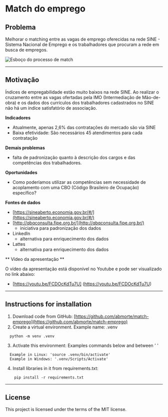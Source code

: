 # Match do emprego

## Problema
Melhorar o matching entre as vagas de emprego oferecidas na rede SINE - Sistema Nacional de Emprego e os trabalhadores que procuram a rede em busca de empregos.

 ![Esboço do processo de *match*](img/match-sketch.png "Esboço do processo de *match*")


---  

## Motivação
Índices de empregabilidade estão muito baixos na rede SINE. Ao realizar o cruzamento entre as vagas ofertadas pela IMO (Intermediação de Mão-de-obra) 
e os dados dos currículos dos trabalhadores cadastrados no SINE não há um índice satisfatório de associação.

**Indicadores**
- Atualmente, apenas 2,6% das contratações do mercado são via SINE
- Baixa efetividade: São necessários 45 atendimentos para cada contratação

**Demais problemas**
- falta de padronização quanto à descrição dos cargos e das competências dos trabalhadores.

**Oportunidades**

- Como poderíamos utilizar as competências sem necessidade de acoplamento com uma CBO  (Código Brasileiro de Ocupação) específico?

**Fontes de dados**

- [https://sineaberto.economia.gov.br/#/](https://sineaberto.economia.gov.br/#/)
- [http://qbqconsulta.fipe.org.br/](http://qbqconsulta.fipe.org.br/)
    - iniciativa para padronização dos dados
- LinkedIn
    - alternativa para enriquecimento dos dados
- Lattes
    - alternativa para enriquecimento dos dados

** Vídeo da apresentação **

O vídeo da apresentação está disponível no Youtube e pode ser visualizado no link abaixo:

- [https://youtu.be/FCDOcKdTu7U] (https://youtu.be/FCDOcKdTu7U)
---

## Instructions for installation
1. Download code from GitHub: [https://github.com/abmorte/match-emprego](https://github.com/abmorte/match-emprego)
2. Create a virtual environment. Example name: .venv 
```
  python -m venv .venv
```
3. Activate this environment: Examples commands below and between ' '
```
  Example in Linux: 'source .venv/bin/activate'
  Example in Windows: '.venv/Scripts/Activate'
```
4. Install libraries in it from requirements.txt:
```
    pip install -r requirements.txt
``` 
---
## License
This project is licensed under the terms of the MIT license.